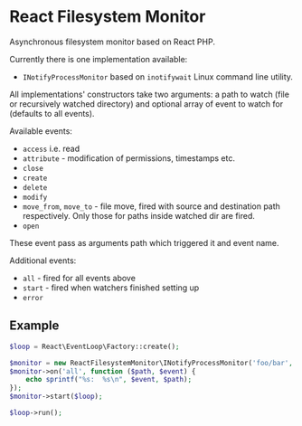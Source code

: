 React Filesystem Monitor
========================

Asynchronous filesystem monitor based on React PHP.

Currently there is one implementation available:

* `INotifyProcessMonitor` based on `inotifywait` Linux command line utility.

All implementations' constructors take two arguments: a path to watch (file or
recursively watched directory) and optional array of event to watch for
(defaults to all events).

Available events:
* `access` i.e. read
* `attribute` - modification of permissions, timestamps etc.
* `close`
* `create`
* `delete`
* `modify`
* `move_from`, `move_to` - file move, fired with source and destination path respectively.
  Only those for paths inside watched dir are fired.
* `open`

These event pass as arguments path which triggered it and event name.

Additional events:
* `all` - fired for all events above
* `start` - fired when watchers finished setting up
* `error`

Example
-------
```php
$loop = React\EventLoop\Factory::create();

$monitor = new ReactFilesystemMonitor\INotifyProcessMonitor('foo/bar', ['modify', 'delete']);
$monitor->on('all', function ($path, $event) {
    echo sprintf("%s:  %s\n", $event, $path);
});
$monitor->start($loop);

$loop->run();
```
